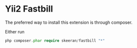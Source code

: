 Yii2 Fastbill
========

The preferred way to install this extension is through composer.

Either run

``` php
php composer.phar require skeeran/fastbill "*"
```
